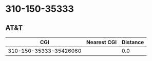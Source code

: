 # 310-150-35333
## AT&T


| CGI | Nearest CGI | Distance |
|-----|-------------|----------|
| 310-150-35333-35426060 |  | 0.0 |

